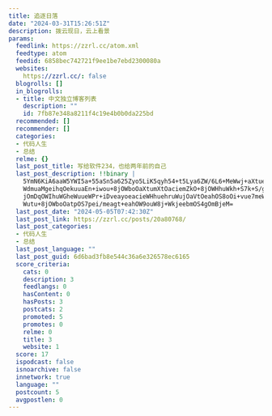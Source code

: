 ```yaml
---
title: 追逐日落
date: "2024-03-31T15:26:51Z"
description: 拨云现日，云上看景
params:
  feedlink: https://zzrl.cc/atom.xml
  feedtype: atom
  feedid: 6858bec742721f9ee1be7ebd2300080a
  websites:
    https://zzrl.cc/: false
  blogrolls: []
  in_blogrolls:
  - title: 中文独立博客列表
    description: ""
    id: 7fb87e348a8211f4c19e4b0b0da225bd
  recommended: []
  recommender: []
  categories:
  - 代码人生
  - 总结
  relme: {}
  last_post_title: 写给软件234，也给两年前的自己
  last_post_description: !!binary |
    5YmN6KiA6aaW5YWI5a+55aSn5a625Zyo5LiK5qyh54+t5Lya6ZW/6L6+MeWwj+aXtueahO
    WdmuaMgeihqOekuuaEn+iwou+8jOWboOaXtumXtOaciemZkO+8jOWHhuWkh+S7k+S/g++8
    jOmDqOWIhuWGheWuueWPr+iDveayoeacieWHhuehruWujOaVtOeahOS8oOi+vue7meWkp+
    Wutu+8jOWboOatpOS7pei/meagt+eahOW9ouW8j+WkjeebmOS4gOmBjeM=
  last_post_date: "2024-05-05T07:42:30Z"
  last_post_link: https://zzrl.cc/posts/20a80768/
  last_post_categories:
  - 代码人生
  - 总结
  last_post_language: ""
  last_post_guid: 6d6bad3fb8e544c36a6e326578ec6165
  score_criteria:
    cats: 0
    description: 3
    feedlangs: 0
    hasContent: 0
    hasPosts: 3
    postcats: 2
    promoted: 5
    promotes: 0
    relme: 0
    title: 3
    website: 1
  score: 17
  ispodcast: false
  isnoarchive: false
  innetwork: true
  language: ""
  postcount: 5
  avgpostlen: 0
---
```

